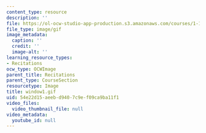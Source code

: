 ```yaml
---
content_type: resource
description: ''
file: https://ol-ocw-studio-app-production.s3.amazonaws.com/courses/1-124j-foundations-of-software-engineering-fall-2000/54e22d15aeebd9407c9ef09ca9ba11f1_window1.gif
file_type: image/gif
image_metadata:
  caption: ''
  credit: ''
  image-alt: ''
learning_resource_types:
- Recitations
ocw_type: OCWImage
parent_title: Recitations
parent_type: CourseSection
resourcetype: Image
title: window1.gif
uid: 54e22d15-aeeb-d940-7c9e-f09ca9ba11f1
video_files:
  video_thumbnail_file: null
video_metadata:
  youtube_id: null
---
```

